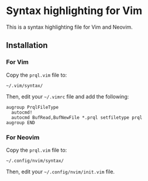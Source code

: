 # Syntax highlighting for Vim

This is a syntax highlighting file for Vim and Neovim.

## Installation

### For Vim
Copy the `prql.vim` file to:

    ~/.vim/syntax/

Then, edit your `~/.vimrc` file and add the following:
```vim
augroup PrqlFileType
  autocmd!
  autocmd BufRead,BufNewFile *.prql setfiletype prql
augroup END
```

### For Neovim
Copy the `prql.vim` file to:

    ~/.config/nvim/syntax/

Then, edit your `~/.config/nvim/init.vim` file.
